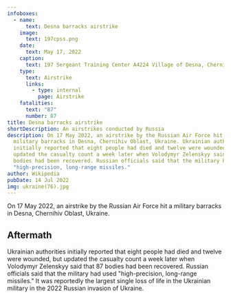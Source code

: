 ```yaml
---
infoboxes:
  - name:
      text: Desna barracks airstrike
    image:
      text: 197cpss.png
    date:
      text: May 17, 2022
    caption:
      text: 197 Sergeant Training Center A4224 Village of Desna, Chernihiv Oblast.
    type:
      text: Airstrike
      links:
        - type: internal
          page: Airstrike
    fatalities:
      text: "87"
      number: 87
title: Desna barracks airstrike
shortDescription: An airstrikes conducted by Russia
description: On 17 May 2022, an airstrike by the Russian Air Force hit a
  military barracks in Desna, Chernihiv Oblast, Ukraine. Ukrainian authorities
  initially reported that eight people had died and twelve were wounded, but
  updated the casualty count a week later when Volodymyr Zelenskyy said that 87
  bodies had been recovered. Russian officials said that the military had used
  "high-precision, long-range missiles."
author: Wikipedia
pubDate: 14 Jul 2022
img: ukraine(76).jpg
---
```


On 17 May 2022, an airstrike by the Russian Air Force hit a military barracks in Desna, Chernihiv Oblast, Ukraine.

## Aftermath

Ukrainian authorities initially reported that eight people had died and twelve were wounded, but updated the casualty count a week later when Volodymyr Zelenskyy said that 87 bodies had been recovered. Russian officials said that the military had used "high-precision, long-range missiles." It was reportedly the largest single loss of life in the Ukrainian military in the 2022 Russian invasion of Ukraine.


